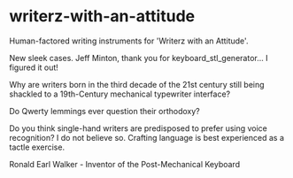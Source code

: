 # writerz-with-an-attitude
Human-factored writing instruments for 'Writerz with an Attitude'.

New sleek cases. Jeff Minton, thank you for keyboard_stl_generator... I figured it out!

Why are writers born in the third decade of the 21st century still being shackled to a 19th-Century mechanical typewriter interface?

Do Qwerty lemmings ever question their orthodoxy?

Do you think single-hand writers are predisposed to prefer using voice recognition? I do not believe so. Crafting language is best experienced as a tactle exercise.

Ronald Earl Walker - Inventor of the Post-Mechanical Keyboard
